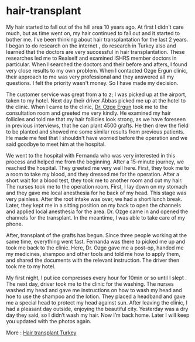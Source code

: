 # hair-transplant

My hair started to fall out of the hill area 10 years ago. At first I didn't care much, but as time went on, my hair continued to fall out and it started to bother me. I've been thinking about hair transplantation for the last 2 years. I began to do research on the internet , do research in Turkey also and learned that the doctors are very successful in hair transplantation. These researches led me to Realself and examined ISHRS member doctors in particular. When I searched the doctors and their before and afters, I found very close results to my own problem. When I contacted Ozge Ergun clinic, their approach to me was very professional and they answered all my questions. I felt the priority wasn't money. So I have made my decision.

The customer service was great from a to z; I was picked up at the airport, taken to my hotel. Next day their driver Abbas picked me up at the hotel to the clinic. When I came to the clinic, <a href="https://ozgeergun.com.tr/en/ozge-ergun-md/">Dr. Ozge Ergun</a> took me to the consultation room and greeted me very kindly. He examined my hair follicles and told me that my hair follicles look strong, as we have foreseen in previous interviews, that he can plant 4500 grafts. He then drew the field to be planted and showed me some similar results from previous patients. He made me feel that I shouldn't have worried before the operation and we said goodbye to meet him at the hospital.

We went to the hospital with Fernanda who was very interested in this process and helped me from the beginning. After a 15-minute journey, we reached the hospital. They greeted me very well here. First, they took me to a room to take my blood, and they dressed me for the operation. After a short wait for a blood test, they took me to another room and cut my hair. The nurses took me to the operation room. First, I lay down on my stomach and they gave me local anesthesia for he back of my head. This stage was very painless. After the root intake was over, we had a short lunch break. Later, they kept me in a sitting position on my back to open the channels and applied local anesthesia for the area. Dr. Ozge came in and opened the channels for the transplant. In the meantime, I was able to take care of my phone.

After, transplant of the grafts has begun. Since three people working at the same time, everything went fast. Fernanda was there to picked me up and took me back to the clinic. Here, Dr. Ozge gave me a post-op, handed me my medicines, shampoo and other tools and told me how to apply them, and shared the documents with the relevant instruction. The driver then took me to my hotel.

My first night, I put ice compresses every hour for 10min or so until I slept . The next day, driver took me to the clinic for the washing. The nurses washed my head and gave me instructions on how to wash my head and hoe to use the shampoo and the lotion. They placed a headband and gave me a special head to protect my head against sun. After leaving the clinic, I had a pleasant day outside, enjoying the beautiful city. Yesterday was a dry day they said, so I didn’t wash my hair. Now I’m back home. Later I will keep you updated with the photos again.

More : <a href= "https://ozgeergun.com.tr/en/hair-transplant-turkey/"> Hair transplant Turkey </a>
